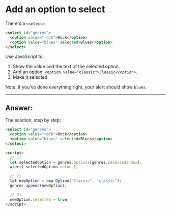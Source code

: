 # Add an option to select

There's a `<select>`:

```html
<select id="genres">
  <option value="rock">Rock</option>
  <option value="blues" selected>Blues</option>
</select>
```

Use JavaScript to:

1. Show the value and the text of the selected option.
2. Add an option: `<option value="classic">Classic</option>`.
3. Make it selected.

Note, if you've done everything right, your alert should show `blues`.

---

## Answer:

The solution, step by step:

```html run
<select id="genres">
  <option value="rock">Rock</option>
  <option value="blues" selected>Blues</option>
</select>

<script>
  // 1)
  let selectedOption = genres.options[genres.selectedIndex];
  alert( selectedOption.value );

  // 2)
  let newOption = new Option("Classic", "classic");
  genres.append(newOption);

  // 3)
  newOption.selected = true;
</script>
```